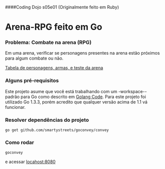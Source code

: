 
####Coding Dojo s05e01 (Originalmente feito em Ruby)
# Arena-RPG feito em Go 

### Problema: Combate na arena (RPG)

Em uma arena, verificar se personagens presentes na arena estão próximos para algum combate ou não.

[Tabela de personagens, armas, e teste da arena](https://docs.google.com/spreadsheets/d/19qq8IcsBvChznV8zaWpJvB4qVKU6eGeNJfqM0A8YaGs/edit?usp=sharing)

### Alguns pré-requisitos

Este projeto asume que você está trabalhando com um -workspace-- padrão para Go como descrito em [Golang Code](http://golang.org/doc/code.html). Para este projeto foi utilizado Go 1.3.3, porém acredito que qualquer versão acima de 1.1 vá funcionar.

### Resolver dependências do projeto 

```shell
go get github.com/smartystreets/goconvey/convey
```

### Como rodar

```shell
goconvey
```
e acessar [locahost:8080](http://localhost:8080)
